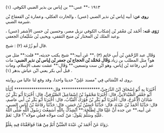 ١٩١٣ -** عس:** بن إياس بن بذير الضبي الكوفي. (١)

**روى عن:** أبيه إياس بْن نذير الضبي (عس) ، والحارث العكلي، وعمارة بْن القعقاع بْن شبرمة الضبي.

**رَوَى عَنه:** أَحْمَد بْن مَعْمَر بْن إشكاب الكوفي نزيل مصر، وحسين بْن حسن الأشقر (عس) ، وعبد الملك بْن المختار بْن منيح الثقفي، ويحيى بْن سُلَيْمان الجعفي.

قال أبو زُرْعَة (٢) : شيخ.

وَقَال عبد الرَّحْمَنِ بْن أَبي حَاتِم (٣) ،** عَن أبيه:** شيخ يكتب حديثه،** قلت:** مثل من هو؟ مثل المطلب بن زياد.**وَقَال مُحَمَّد بْن الحجاج بْن جعفر بْن إياس بْن نذير الضبي:** مات عم أبي رفاعة بْن إياس، وهو ابْن ست وتسعين،** وَقَال:** عشت نصف الإسلام، ومات قبل أبي بكر يعني ابْن عياش بدهر (١) .

روى له النَّسَائي فِي "مسند عَلِيّ" حديثا واحدا، وقد وقع لنا عاليا من روايته.

أَخْبَرَنَا بِهِ أَبُو إِسْحَاقَ ابْنُ الدَّرَجِيِّ،****************** قال:****************** أَنْبَأَنَا أَبُو جَعْفَرٍ الصَّيْدَلانِيُّ، قال: أَخْبَرَنَا مَحْمُودُ بْنُ إِسْمَاعِيلَ الصَّيْرَفِيُّ، قال: أَخْبَرَنَا أَبُو بَكْرِ بْنُ شَاذَانَ الأَعْرَجُ، قال: أَخْبَرَنَا أَبُو بَكْرِ بْنُ فُوُرَكَ الْقَبَّابُ، قال: أَخْبَرَنَا أَبُو بَكْر بْن أَبي عاصم، قال: حَدَّثَنَا أَحْمَدُ بْنُ عَبْدَةَ، قال: حَدَّثَنَا حُسَيْنُ بْنُ حَسَنٍ، قال: حَدَّثَنَا رِفَاعَةُ بْنُ إِيَاسٍ الضبي، عَن أبيه،** عن جده أَنَّ عَلِيًا قال لِطَلْحَةَ:** أَنْشِدُكَ بِاللَّهِ أَسَمِعْتَ رَسُولَ اللَّهِ صَلَّى اللَّهُ عَلَيْهِ وسَلَّمَ يَقُولُ: مَنْ كنت مولاه فعلي مولاه"؟ قال: نَعَمْ.

رَوَاهُ عَنْ أَحْمَدَ بْنِ عَبْدَةَ الضَّبِّيِّ أَتَمَّ مِنْ هَذَا فَوَافَقْنَاهُ فِيهِ بِعُلُوٍّ.